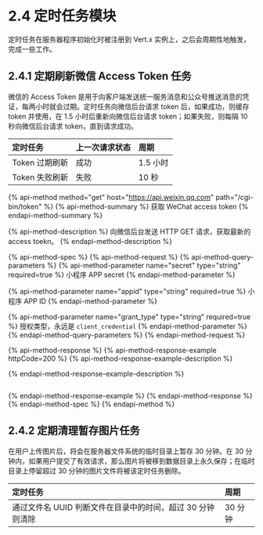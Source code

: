 # 2.4 定时任务模块

定时任务在服务器程序初始化时被注册到 Vert.x 实例上，之后会周期性地触发，完成一些工作。

## 2.4.1 定期刷新微信 Access Token 任务

微信的 Access Token 是用于向客户端发送统一服务消息和公众号推送消息的凭证，每两小时就会过期。定时任务向微信后台请求 token 后，如果成功，则缓存 token 并使用，在 1.5 小时后重新向微信后台请求 token；如果失败，则每隔 10 秒向微信后台请求 token，直到请求成功。

| 定时任务 | 上一次请求状态 | 周期 |
| :--- | :--- | :--- |
| Token 过期刷新 | 成功 | 1.5 小时 |
| Token 失败刷新 | 失败 | 10 秒 |

{% api-method method="get" host="https://api.weixin.qq.com" path="/cgi-bin/token" %}
{% api-method-summary %}
 获取 WeChat access token
{% endapi-method-summary %}

{% api-method-description %}
 向微信后台发送 HTTP GET 请求，获取最新的 access toekn。
{% endapi-method-description %}

{% api-method-spec %}
{% api-method-request %}
{% api-method-query-parameters %}
{% api-method-parameter name="secret" type="string" required=true %}
小程序 APP secret
{% endapi-method-parameter %}

{% api-method-parameter name="appid" type="string" required=true %}
 小程序 APP ID
{% endapi-method-parameter %}

{% api-method-parameter name="grant\_type" type="string" required=true %}
 授权类型，永远是 `client_credential`
{% endapi-method-parameter %}
{% endapi-method-query-parameters %}
{% endapi-method-request %}

{% api-method-response %}
{% api-method-response-example httpCode=200 %}
{% api-method-response-example-description %}

{% endapi-method-response-example-description %}

```

```
{% endapi-method-response-example %}
{% endapi-method-response %}
{% endapi-method-spec %}
{% endapi-method %}

## 2.4.2 定期清理暂存图片任务

在用户上传图片后，将会在服务器文件系统的临时目录上暂存 30 分钟。在 30 分钟内，如果用户提交了有效请求，那么图片将被移到数据目录上永久保存；在临时目录上停留超过 30 分钟的图片文件将被该定时任务删除。

| 定时任务 | 周期 |
| :--- | :--- |
| 通过文件名 UUID 判断文件在目录中的时间，超过 30 分钟则清除 | 30 分钟 |

